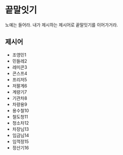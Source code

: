 # 끝말잇기
노예는 들어라. 내가 제시하는 제시어로 끝말잇기를 이어가거라.

## 제시어
- 조영민1
- 민들레2
- 레미콘3
- 콘스프4
- 프리저5
- 저팔계6
- 계량기7
- 기관차8
- 차량용9
- 용수철10
- 철도청11
- 청소차12
- 차장님13
- 임금님14
- 임꺽정15
- 정산기16